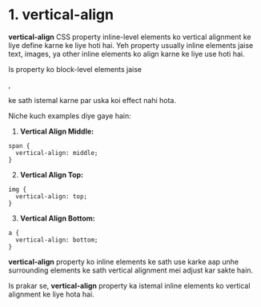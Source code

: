 # 1. vertical-align

**vertical-align** CSS property inline-level elements ko vertical alignment ke liye define karne ke liye hoti hai. Yeh property usually inline elements jaise text, images, ya other inline elements ko align karne ke liye use hoti hai.

Is property ko block-level elements jaise **<div>**, **<p>** ke sath istemal karne par uska koi effect nahi hota.

Niche kuch examples diye gaye hain:

1. **Vertical Align Middle:**

```
span {
  vertical-align: middle;
}
```

2. **Vertical Align Top:**

```
img {
  vertical-align: top;
}
```

3. **Vertical Align Bottom:**

```
a {
  vertical-align: bottom;
}
```

**vertical-align** property ko inline elements ke sath use karke aap unhe surrounding elements ke sath vertical alignment mei adjust kar sakte hain.

Is prakar se, **vertical-align** property ka istemal inline elements ko vertical alignment ke liye hota hai.